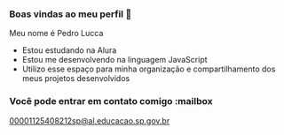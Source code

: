 ### Boas vindas ao meu perfil 💙
Meu nome é Pedro Lucca

- Estou estudando na Alura
- Estou me desenvolvendo na linguagem JavaScript
- Utilizo esse espaço para minha organização e compartilhamento dos meus projetos desenvolvidos
### Você pode entrar em contato comigo :mailbox
00001125408212sp@al.educacao.sp.gov.br

